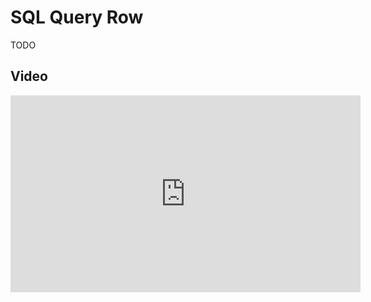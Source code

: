 
# SQL Query Row

TODO

## Video

<iframe width="560" height="315" src="https://www.youtube.com/embed/kC-Wy-36aWA" title="YouTube video player" frameborder="0" allow="accelerometer; autoplay; clipboard-write; encrypted-media; gyroscope; picture-in-picture" allowfullscreen></iframe>
